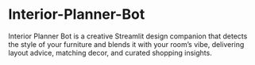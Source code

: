 # Interior-Planner-Bot
Interior Planner Bot is a creative Streamlit design companion that detects the style of your furniture and blends it with your room’s vibe, delivering layout advice, matching decor, and curated shopping insights.
